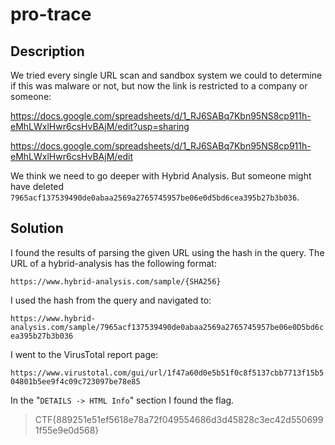 # pro-trace

## Description

We tried every single URL scan and sandbox system we could to determine if this was malware or not, but now the link is restricted to a company or someone:

<https://docs.google.com/spreadsheets/d/1_RJ6SABq7Kbn95NS8cp911h-eMhLWxlHwr6csHvBAjM/edit?usp=sharing>

<https://docs.google.com/spreadsheets/d/1_RJ6SABq7Kbn95NS8cp911h-eMhLWxlHwr6csHvBAjM/edit>

We think we need to go deeper with Hybrid Analysis. But someone might have deleted `7965acf137539490de0abaa2569a2765745957be06e0d5bd6cea395b27b3b036`.

## Solution

I found the results of parsing the given URL using the hash in the query. The URL of a hybrid-analysis has the following format:

`https://www.hybrid-analysis.com/sample/{SHA256}`

I used the hash from the query and navigated to:

`https://www.hybrid-analysis.com/sample/7965acf137539490de0abaa2569a2765745957be06e0D5bd6cea395b27b3b036`

I went to the VirusTotal report page:

`https://www.virustotal.com/gui/url/1f47a60d0e5b51f0c8f5137cbb7713f15b504801b5ee9f4c09c723097be78e85`

In the "`DETAILS -> HTML Info`" section I found the flag.

> CTF{889251e51ef5618e78a72f049554686d3d45828c3ec42d5506991f55e9e0d568}
